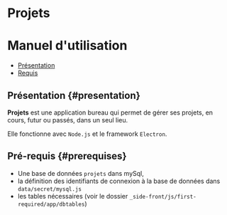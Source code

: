 # Projets
# Manuel d'utilisation

* [Présentation](#presentation)
* [Requis](#prerequises)

## Présentation {#presentation}

**Projets** est une application bureau qui permet de gérer ses projets, en cours, futur ou passés, dans un seul lieu.

Elle fonctionne avec `Node.js` et le framework `Electron`.

## Pré-requis {#prerequises}

* Une base de données `projets` dans mySql,
* la définition des identifiants de connexion à la base de données dans `data/secret/mysql.js`
* les tables nécessaires (voir le dossier `_side-front/js/first-required/app/dbtables`)
